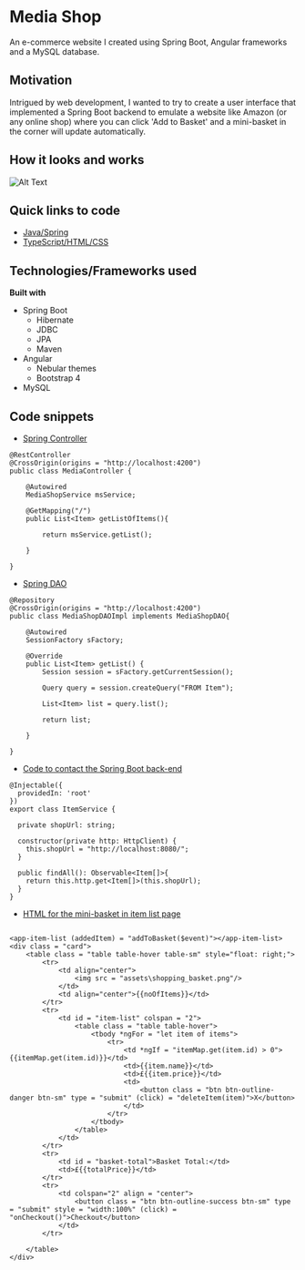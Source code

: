 # Media Shop
An e-commerce website I created using Spring Boot, Angular frameworks and a MySQL database.
## Motivation
Intrigued by web development, I wanted to try to create a user interface that implemented a Spring Boot backend to emulate a website like Amazon (or any online shop) where you can click 'Add to Basket' and a mini-basket in the corner will update automatically.
## How it looks and works
![Alt Text](https://media.giphy.com/media/eyzJKlN4X3PkpuQBXd/giphy.gif)
## Quick links to code
- [Java/Spring](https://github.com/PSReyat/Media-Shop/tree/master/src/main/java/com/angularboot/mediashop)
- [TypeScript/HTML/CSS](https://github.com/PSReyat/Media-Shop/tree/master/src/app)
## Technologies/Frameworks used
**Built with**
- Spring Boot
  - Hibernate
  - JDBC
  - JPA
  - Maven
- Angular
  - Nebular themes
  - Bootstrap 4
- MySQL
## Code snippets
- [Spring Controller](https://github.com/PSReyat/Media-Shop/blob/master/src/main/java/com/angularboot/mediashop/controller/MediaController.java)

```
@RestController
@CrossOrigin(origins = "http://localhost:4200")
public class MediaController {
	
	@Autowired
	MediaShopService msService;
	
	@GetMapping("/")
	public List<Item> getListOfItems(){
		
		return msService.getList();
		
	}

}
```
- [Spring DAO](https://github.com/PSReyat/Media-Shop/blob/master/src/main/java/com/angularboot/mediashop/dao/MediaShopDAOImpl.java)

```
@Repository
@CrossOrigin(origins = "http://localhost:4200")
public class MediaShopDAOImpl implements MediaShopDAO{
	
	@Autowired
	SessionFactory sFactory;

	@Override
	public List<Item> getList() {
		Session session = sFactory.getCurrentSession();
		
		Query query = session.createQuery("FROM Item");
		
		List<Item> list = query.list();
		
		return list;
		
	}

}
```
- [Code to contact the Spring Boot back-end](https://github.com/PSReyat/Media-Shop/blob/master/src/app/Service/item-service/item-service.service.ts)
```
@Injectable({
  providedIn: 'root'
})
export class ItemService {

  private shopUrl: string;

  constructor(private http: HttpClient) { 
    this.shopUrl = "http://localhost:8080/";
  }

  public findAll(): Observable<Item[]>{
    return this.http.get<Item[]>(this.shopUrl);
  }
}
```
- [HTML for the mini-basket in item list page](https://github.com/PSReyat/Media-Shop/tree/master/src/app/Components/item-checkout-list)
```
  
<app-item-list (addedItem) = "addToBasket($event)"></app-item-list>
<div class = "card">
    <table class = "table table-hover table-sm" style="float: right;">
        <tr>
            <td align="center">
                <img src = "assets\shopping_basket.png"/>
            </td>
            <td align="center">{{noOfItems}}</td>
        </tr>
        <tr>
            <td id = "item-list" colspan = "2">
                <table class = "table table-hover">
                    <tbody *ngFor = "let item of items">
                        <tr>
                            <td *ngIf = "itemMap.get(item.id) > 0">{{itemMap.get(item.id)}}</td>
                            <td>{{item.name}}</td>
                            <td>£{{item.price}}</td>
                            <td>
                                <button class = "btn btn-outline-danger btn-sm" type = "submit" (click) = "deleteItem(item)">X</button>
                            </td>
                        </tr>
                    </tbody>
                </table>
            </td>
        </tr>
        <tr>
            <td id = "basket-total">Basket Total:</td>
            <td>£{{totalPrice}}</td>
        </tr>
        <tr>
            <td colspan="2" align = "center">
                <button class = "btn btn-outline-success btn-sm" type = "submit" style = "width:100%" (click) = "onCheckout()">Checkout</button>
            </td>
        </tr>
        
    </table>
</div>
```
